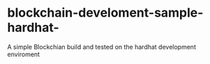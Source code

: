 # blockchain-develoment-sample-hardhat-
A simple Blockchian build and tested on the hardhat development enviroment
